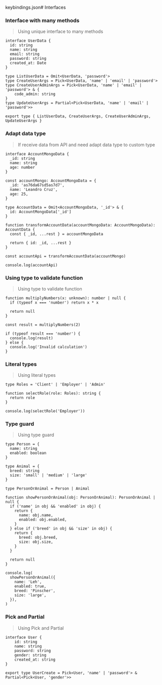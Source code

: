keybindings.json# Interfaces

### Interface with many methods
> Using unique interface to many methods

```tsx 
interface UserData {
  id: string
  name: string
  email: string
  password: string
  created_at: Date
}

type ListUserData = Omit<UserData, 'password'>
type CreateUserArgs = Pick<UserData, 'name' | 'email' | 'password'>
type CreateUserAdminArgs = Pick<UserData, 'name' | 'email' | 'password'> & {
	code_admin: string
}
type UpdateUserArgs = Partial<Pick<UserData, 'name' | 'email' | 'password'>>

export type { ListUserData, CreateUserArgs, CreateUserAdminArgs, UpdateUserArgs }
```

### Adapt data type
> If receive data from API and need adapt data type to custom type

```tsx
interface AccountMongoData {
  _id: string
  name: string
  age: number
}

const accountMongo: AccountMongoData = {
  _id: 'as76da67sd5as7d7',
  name: 'Leandro Cruz',
  age: 25,
}

type AccountData = Omit<AccountMongoData, '_id'> & {
  id: AccountMongoData['_id']
}

function transformAccountData(accountMongoData: AccountMongoData): AccountData {
  const { _id, ...rest } = accountMongoData

  return { id: _id, ...rest }
}

const accountApi = transformAccountData(accountMongo)

console.log(accountApi)
```

### Using type to validate function
> Using type to validate function

```tsx
function multiplyNumbers(x: unknown): number | null {
  if (typeof x === 'number') return x * x

  return null
}

const result = multiplyNumbers(2)

if (typeof result === 'number') {
  console.log(result)
} else {
  console.log('Invalid calculation')
}
```

### Literal types
> Using literal types

```tsx
type Roles = 'Client' | 'Employer' | 'Admin'

function selectRole(role: Roles): string {
  return role
}

console.log(selectRole('Employer'))
```



### Type guard
> Using type guard

```tsx
type Person = {
  name: string
  enabled: boolean
}

type Animal = {
  breed: string
  size: 'small' | 'medium' | 'large'
}

type PersonOrAnimal = Person | Animal

function showPersonOrAnimal(obj: PersonOrAnimal): PersonOrAnimal | null {
  if ('name' in obj && 'enabled' in obj) {
    return {
      name: obj.name,
      enabled: obj.enabled,
    }
  } else if ('breed' in obj && 'size' in obj) {
    return {
      breed: obj.breed,
      size: obj.size,
    }
  }

  return null
}

console.log(
  showPersonOrAnimal({
    name: 'Leh',
    enabled: true,
    breed: 'Pinscher',
    size: 'large',
  }),
)
```

### Pick and Partial
> Using Pick and Partial

```tsx
interface User {
	id: string
	name: string
	password: string
	gender: string
	created_at: string
}

export type UserCreate = Pick<User, 'name' | 'password'> & Partial<Pick<User, 'gender'>>
```
